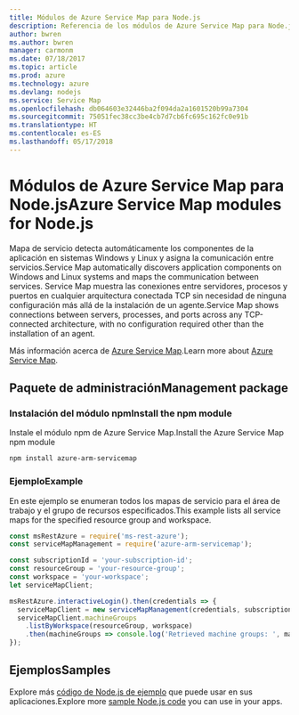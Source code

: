 ```yaml
---
title: Módulos de Azure Service Map para Node.js
description: Referencia de los módulos de Azure Service Map para Node.js
author: bwren
ms.author: bwren
manager: carmonm
ms.date: 07/18/2017
ms.topic: article
ms.prod: azure
ms.technology: azure
ms.devlang: nodejs
ms.service: Service Map
ms.openlocfilehash: db064603e32446ba2f094da2a1601520b99a7304
ms.sourcegitcommit: 75051fec38cc3be4cb7d7cb6fc695c162fc0e91b
ms.translationtype: HT
ms.contentlocale: es-ES
ms.lasthandoff: 05/17/2018
---
```

# <a name="azure-service-map-modules-for-nodejs"></a><span data-ttu-id="e6590-103">Módulos de Azure Service Map para Node.js</span><span class="sxs-lookup"><span data-stu-id="e6590-103">Azure Service Map modules for Node.js</span></span>

<span data-ttu-id="e6590-104">Mapa de servicio detecta automáticamente los componentes de la aplicación en sistemas Windows y Linux y asigna la comunicación entre servicios.</span><span class="sxs-lookup"><span data-stu-id="e6590-104">Service Map automatically discovers application components on Windows and Linux systems and maps the communication between services.</span></span> <span data-ttu-id="e6590-105">Service Map muestra las conexiones entre servidores, procesos y puertos en cualquier arquitectura conectada TCP sin necesidad de ninguna configuración más allá de la instalación de un agente.</span><span class="sxs-lookup"><span data-stu-id="e6590-105">Service Map shows connections between servers, processes, and ports across any TCP-connected architecture, with no configuration required other than the installation of an agent.</span></span>

<span data-ttu-id="e6590-106">Más información acerca de [Azure Service Map](https://docs.microsoft.com/azure/operations-management-suite/operations-management-suite-service-map).</span><span class="sxs-lookup"><span data-stu-id="e6590-106">Learn more about [Azure Service Map](https://docs.microsoft.com/azure/operations-management-suite/operations-management-suite-service-map).</span></span>

## <a name="management-package"></a><span data-ttu-id="e6590-107">Paquete de administración</span><span class="sxs-lookup"><span data-stu-id="e6590-107">Management package</span></span>

### <a name="install-the-npm-module"></a><span data-ttu-id="e6590-108">Instalación del módulo npm</span><span class="sxs-lookup"><span data-stu-id="e6590-108">Install the npm module</span></span>

<span data-ttu-id="e6590-109">Instale el módulo npm de Azure Service Map.</span><span class="sxs-lookup"><span data-stu-id="e6590-109">Install the Azure Service Map npm module</span></span>

```bash
npm install azure-arm-servicemap
```

### <a name="example"></a><span data-ttu-id="e6590-110">Ejemplo</span><span class="sxs-lookup"><span data-stu-id="e6590-110">Example</span></span>

<span data-ttu-id="e6590-111">En este ejemplo se enumeran todos los mapas de servicio para el área de trabajo y el grupo de recursos especificados.</span><span class="sxs-lookup"><span data-stu-id="e6590-111">This example lists all service maps for the specified resource group and workspace.</span></span>

```javascript
const msRestAzure = require('ms-rest-azure');
const serviceMapManagement = require('azure-arm-servicemap');

const subscriptionId = 'your-subscription-id';
const resourceGroup = 'your-resource-group';
const workspace = 'your-workspace';
let serviceMapClient;

msRestAzure.interactiveLogin().then(credentials => {
  serviceMapClient = new serviceMapManagement(credentials, subscriptionId);
  serviceMapClient.machineGroups
    .listByWorkspace(resourceGroup, workspace)
    .then(machineGroups => console.log('Retrieved machine groups: ', machineGroups));
});
```

## <a name="samples"></a><span data-ttu-id="e6590-112">Ejemplos</span><span class="sxs-lookup"><span data-stu-id="e6590-112">Samples</span></span>

<span data-ttu-id="e6590-113">Explore más [código de Node.js de ejemplo](https://azure.microsoft.com/resources/samples/?platform=nodejs) que puede usar en sus aplicaciones.</span><span class="sxs-lookup"><span data-stu-id="e6590-113">Explore more [sample Node.js code](https://azure.microsoft.com/resources/samples/?platform=nodejs) you can use in your apps.</span></span>
